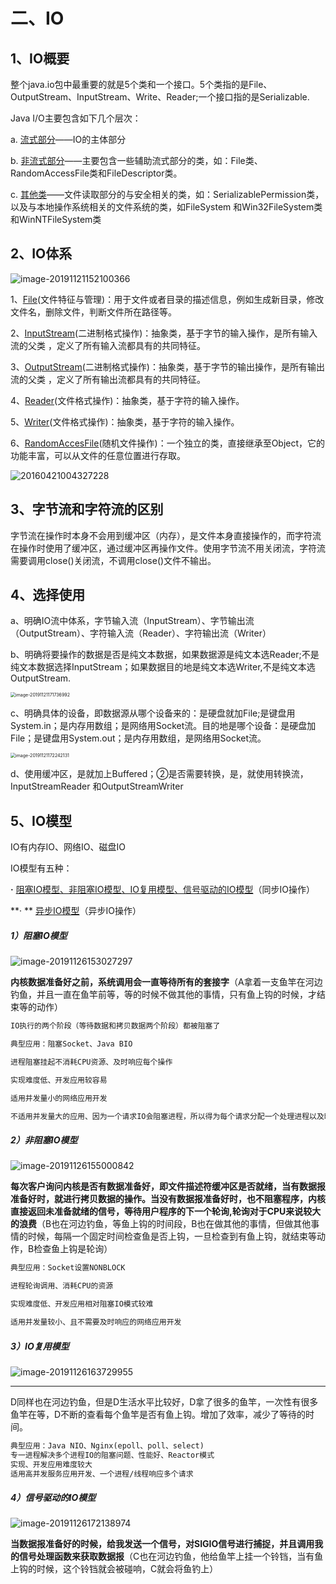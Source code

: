 

# 二、IO

## 1、IO概要

整个java.io包中最重要的就是5个类和一个接口。5个类指的是File、OutputStream、InputStream、Write、Reader;一个接口指的是Serializable.

Java I/O主要包含如下几个层次：

a. <u>流式部分</u>——IO的主体部分

b. <u>非流式部分</u>——主要包含一些辅助流式部分的类，如：File类、RandomAccessFile类和FileDescriptor类。

c. <u>其他类</u>——文件读取部分的与安全相关的类，如：SerializablePermission类，以及与本地操作系统相关的文件系统的类，如FileSystem 和Win32FileSystem类和WinNTFileSystem类 

## 2、IO体系

![image-20191121152100366](C:\Users\l\AppData\Roaming\Typora\typora-user-images\image-20191121152100366.png)

1、<u>File</u>(文件特征与管理)：用于文件或者目录的描述信息，例如生成新目录，修改文件名，删除文件，判断文件所在路径等。

2、<u>InputStream</u>(二进制格式操作)：抽象类，基于字节的输入操作，是所有输入流的父类 ，定义了所有输入流都具有的共同特征。

3、<u>OutputStream</u>(二进制格式操作)：抽象类，基于字节的输出操作，是所有输出流的父类 ，定义了所有输出流都具有的共同特征。

4、<u>Reader</u>(文件格式操作)：抽象类，基于字符的输入操作。

5、<u>Writer</u>(文件格式操作)：抽象类，基于字符的输入操作。

6、<u>RandomAccesFile</u>(随机文件操作)：一个独立的类，直接继承至Object，它的功能丰富，可以从文件的任意位置进行存取。

![20160421004327228](C:\Users\l\Desktop\20160421004327228.png)



## 3、字节流和字符流的区别

字节流在操作时本身不会用到缓冲区（内存），是文件本身直接操作的，而字符流在操作时使用了缓冲区，通过缓冲区再操作文件。使用字节流不用关闭流，字符流需要调用close()关闭流，不调用close()文件不输出。



## 4、选择使用

a、明确IO流中体系，字节输入流（InputStream）、字节输出流（OutputStream）、字符输入流（Reader）、字符输出流（Writer）

b、明确将要操作的数据是否是纯文本数据，如果数据源是纯文本选Reader;不是纯文本数据选择InputStream；如果数据目的地是纯文本选Writer,不是纯文本选OutputStream.

<img src="C:\Users\l\AppData\Roaming\Typora\typora-user-images\image-20191121171736992.png" alt="image-20191121171736992" style="zoom:50%;" />



c、明确具体的设备，即数据源从哪个设备来的：是硬盘就加File;是键盘用System.in；是内存用数组；是网络用Socket流。目的地是哪个设备：是硬盘加File；是键盘用System.out；是内存用数组，是网络用Socket流。

<img src="C:\Users\l\AppData\Roaming\Typora\typora-user-images\image-20191121172242131.png" alt="image-20191121172242131" style="zoom:50%;" />



 d、使用缓冲区，是就加上Buffered；②是否需要转换，是，就使用转换流，InputStreamReader 和OutputStreamWriter 

## 5、IO模型

IO有内存IO、网络IO、磁盘IO

IO模型有五种：

 **·**   <u>阻塞IO模型、非阻塞IO模型、IO复用模型、信号驱动的IO模型</u>（同步IO操作）

  **· ** <u>异步IO模型</u>（异步IO操作）

##### 1）阻塞IO模型

![image-20191126153027297](C:\Users\l\AppData\Roaming\Typora\typora-user-images\image-20191126153027297.png)                                                                                                                                                                                        

​       **内核数据准备好之前，系统调用会一直等待所有的套接字**（A拿着一支鱼竿在河边钓鱼，并且一直在鱼竿前等，等的时候不做其他的事情，只有鱼上钩的时候，才结束等的动作）

```tex
IO执行的两个阶段（等待数据和拷贝数据两个阶段）都被阻塞了

典型应用：阻塞Socket、Java BIO

进程阻塞挂起不消耗CPU资源、及时响应每个操作

实现难度低、开发应用较容易

适用并发量小的网络应用开发

不适用并发量大的应用、因为一个请求IO会阻塞进程，所以得为每个请求分配一个处理进程以及时响应、系统开销大。
```



##### 2）非阻塞IO模型

![image-20191126155000842](C:\Users\l\AppData\Roaming\Typora\typora-user-images\image-20191126155000842.png)



​        **每次客户询问内核是否有数据准备好，即文件描述符缓冲区是否就绪，当有数据报准备好时，就进行拷贝数据的操作。当没有数据报准备好时，也不阻塞程序，内核直接返回未准备就绪的信号，等待用户程序的下一个轮询,轮询对于CPU来说较大的浪费**（B也在河边钓鱼，等鱼上钩的时间段，B也在做其他的事情，但做其他事情的时候，每隔一个固定时间检查鱼是否上钩，一旦检查到有鱼上钩，就结束等动作，B检查鱼上钩是轮询）

```tex
典型应用：Socket设置NONBLOCK

进程轮询调用、消耗CPU的资源

实现难度低、开发应用相对阻塞IO模式较难

适用并发量较小、且不需要及时响应的网络应用开发
```



##### 3）IO复用模型

![image-20191126163729955](C:\Users\l\AppData\Roaming\Typora\typora-user-images\image-20191126163729955.png)

****

D同样也在河边钓鱼，但是D生活水平比较好，D拿了很多的鱼竿，一次性有很多鱼竿在等，D不断的查看每个鱼竿是否有鱼上钩。增加了效率，减少了等待的时间。 

```tex
典型应用：Java NIO、Nginx(epoll、poll、select)
专一进程解决多个进程IO的阻塞问题、性能好、Reactor模式
实现、开发应用难度较大
适用高并发服务应用开发、一个进程/线程响应多个请求
```



##### 4）信号驱动的IO模型

![image-20191126172138974](C:\Users\l\AppData\Roaming\Typora\typora-user-images\image-20191126172138974.png)

**当数据报准备好的时候，给我发送一个信号，对SIGIO信号进行捕捉，并且调用我的信号处理函数来获取数据报**（C也在河边钓鱼，他给鱼竿上挂一个铃铛，当有鱼上钩的时候，这个铃铛就会被碰响，C就会将鱼钓上）

##### 
